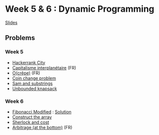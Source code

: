 # Week 5 & 6 : Dynamic Programming
[Slides](dynamic_programming_slides.pdf)

## Problems
### Week 5
 - [Hackerrank City](https://www.hackerrank.com/challenges/hr-city/problem)
 - [Capitalisme interplanétaire](https://prologin.org/train/2020/qualification/capitalisme_interplanetaire) (FR)
 - [O(crêpe)](https://prologin.org/train/2018/semifinal/ocrepe) (FR)
 - [Coin change problem](https://www.hackerrank.com/challenges/coin-change/problem)
 - [Sam and substrings](https://www.hackerrank.com/challenges/sam-and-substrings/problem)
 - [Unbounded knapsack](https://www.hackerrank.com/challenges/unbounded-knapsack/problem)

### Week 6
 - [Fibonacci Modified](https://www.hackerrank.com/challenges/fibonacci-modified/problem) : [Solution](fibo_mod.py)
 - [Construct the array](https://www.hackerrank.com/challenges/construct-the-array/problem)
 - [Sherlock and cost](https://www.hackerrank.com/challenges/sherlock-and-cost/problem)
 - [Arbitrage (at the bottom)](https://www.isograd.com/FR/solutionconcours.php?contest_id=42&que_str_id=&reg_typ_id=2) (FR)
